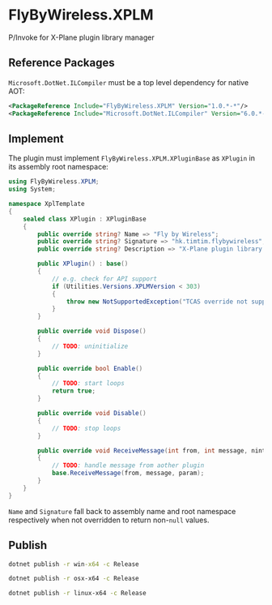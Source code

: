 # FlyByWireless.XPLM
P/Invoke for X-Plane plugin library manager

## Reference Packages
`Microsoft.DotNet.ILCompiler` must be a top level dependency for native AOT:
```xml
<PackageReference Include="FlyByWireless.XPLM" Version="1.0.*-*"/>
<PackageReference Include="Microsoft.DotNet.ILCompiler" Version="6.0.*-*"/>
```
## Implement
The plugin must implement `FlyByWireless.XPLM.XPluginBase` as `XPlugin` in its assembly root namespace:
```cs
using FlyByWireless.XPLM;
using System;

namespace XplTemplate
{
    sealed class XPlugin : XPluginBase
    {
        public override string? Name => "Fly by Wireless";
        public override string? Signature => "hk.timtim.flybywireless";
        public override string? Description => "X-Plane plugin library template.";

        public XPlugin() : base()
        {
            // e.g. check for API support
            if (Utilities.Versions.XPLMVersion < 303)
            {
                throw new NotSupportedException("TCAS override not supported.");
            }
        }

        public override void Dispose()
        {
            // TODO: uninitialize
        }

        public override bool Enable()
        {
            // TODO: start loops
            return true;
        }

        public override void Disable()
        {
            // TODO: stop loops
        }

        public override void ReceiveMessage(int from, int message, nint param)
        {
            // TODO: handle message from aother plugin
            base.ReceiveMessage(from, message, param);
        }
    }
}
```
`Name` and `Signature` fall back to assembly name and root namespace respectively when not overridden to return non-`null` values.
## Publish
```bat
dotnet publish -r win-x64 -c Release
```
```sh
dotnet publish -r osx-x64 -c Release
```
```sh
dotnet publish -r linux-x64 -c Release
```